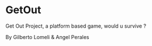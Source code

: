 # GetOut
Get Out Project, a platform based game, would u survive ? 

By Gilberto Lomeli & Angel Perales
